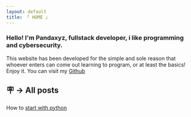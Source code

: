 ```yaml
---
layout: default
title: 「 HOME 」
---
```


### Hello! I'm Pandaxyz, fullstack developer, i like programming and cybersecurity.

This website has been developed for the simple and sole reason that whoever enters can come out learning to program, or at least the basics! Enjoy it. You can visit my [Github](https://github.com/pandaxyz-xd)

## 🪧 → All posts

How to [start with python](https://pandaxyz-xd.github.io/howtopy)
